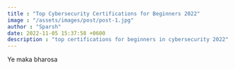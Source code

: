 ```yaml
---
title : "Top Cybersecurity Certifications for Beginners 2022"
image : "/assets/images/post/post-1.jpg"
author : "Sparsh"
date: 2022-11-05 15:37:58 +0600
description : "top certifications for beginners in cybersecurity 2022"
---
```


Ye maka bharosa